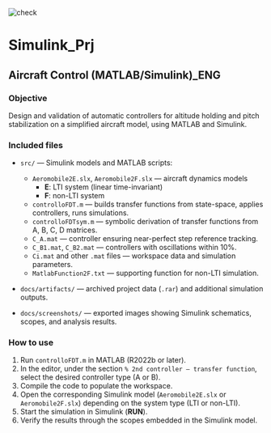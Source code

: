 ![check](https://github.com/davide95ca-950/Simulink_Prj/actions/workflows/check.yml/badge.svg)

# Simulink_Prj

## Aircraft Control (MATLAB/Simulink)_ENG

### Objective
Design and validation of automatic controllers for altitude holding and pitch stabilization on a simplified aircraft model, using MATLAB and Simulink.  

### Included files


- `src/` — Simulink models and MATLAB scripts:
  - `Aeromobile2E.slx`, `Aeromobile2F.slx` — aircraft dynamics models  
    - **E**: LTI system (linear time-invariant)  
    - **F**: non-LTI system  
  - `controlloFDT.m` — builds transfer functions from state-space, applies controllers, runs simulations.  
  - `controlloFDTsym.m` — symbolic derivation of transfer functions from A, B, C, D matrices.  
  - `C_A.mat` — controller ensuring near-perfect step reference tracking.  
  - `C_B1.mat`, `C_B2.mat` — controllers with oscillations within 10%.  
  - `Ci.mat` and other `.mat` files — workspace data and simulation parameters.  
  - `MatlabFunction2F.txt` — supporting function for non-LTI simulation.  

- `docs/artifacts/` — archived project data (`.rar`) and additional simulation outputs.  
- `docs/screenshots/` — exported images showing Simulink schematics, scopes, and analysis results.  

### How to use
1. Run `controlloFDT.m` in MATLAB (R2022b or later).  
2. In the editor, under the section `% 2nd controller — transfer function`, select the desired controller type (A or B).  
3. Compile the code to populate the workspace.  
4. Open the corresponding Simulink model (`Aeromobile2E.slx` or `Aeromobile2F.slx`) depending on the system type (LTI or non-LTI).  
5. Start the simulation in Simulink (**RUN**).  
6. Verify the results through the scopes embedded in the Simulink model.  

